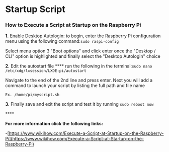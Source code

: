 # Startup Script

### How to Execute a Script at Startup on the Raspberry Pi

**1.** Enable Desktop Autologin: to begin, enter the Raspberry Pi configuration menu using the following command:`sudo raspi-config`

Select menu option 3 "Boot options" and click enter once the "Desktop / CLI" option is highlighted and finally select the "Desktop Autologin" choice

**2.** Edit the autostart file **** run the following in the terminal:`sudo nano /etc/xdg/lxsession/LXDE-pi/autostart`

Navigate to the end of the 2nd line and press enter. Next you will add a command to launch your script by listing the full path and file name

```text
Ex. /home/pi/myscript.sh
```

**3.** Finally save and exit the script and test it by running `sudo reboot now`

\*\*\*\*

**For more information click the following links:**

-[https://www.wikihow.com/Execute-a-Script-at-Startup-on-the-Raspberry-Pi](https://www.wikihow.com/Execute-a-Script-at-Startup-on-the-Raspberry-Pi)

